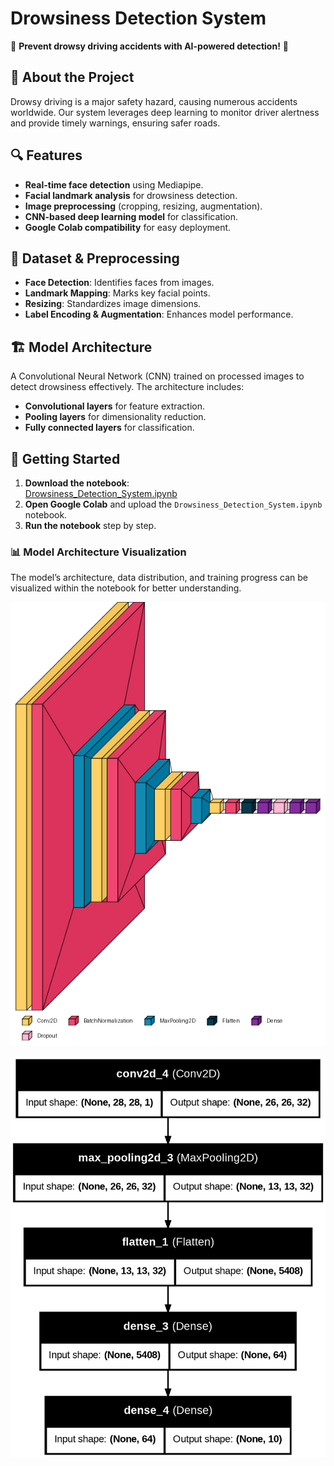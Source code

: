 # Drowsiness Detection System  

🚗 **Prevent drowsy driving accidents with AI-powered detection!** 🚗

## 📌 About the Project
Drowsy driving is a major safety hazard, causing numerous accidents worldwide. Our system leverages deep learning to monitor driver alertness and provide timely warnings, ensuring safer roads. 

## 🔍 Features
- **Real-time face detection** using Mediapipe.
- **Facial landmark analysis** for drowsiness detection.
- **Image preprocessing** (cropping, resizing, augmentation).
- **CNN-based deep learning model** for classification.
- **Google Colab compatibility** for easy deployment.

## 📁 Dataset & Preprocessing
- **Face Detection**: Identifies faces from images.
- **Landmark Mapping**: Marks key facial points.
- **Resizing**: Standardizes image dimensions.
- **Label Encoding & Augmentation**: Enhances model performance.

## 🏗 Model Architecture
A Convolutional Neural Network (CNN) trained on processed images to detect drowsiness effectively. The architecture includes:
- **Convolutional layers** for feature extraction.
- **Pooling layers** for dimensionality reduction.
- **Fully connected layers** for classification.

## 🚀 Getting Started
1. **Download the notebook**:  
   [Drowsiness_Detection_System.ipynb](https://github.com/Dishant4277/Drowsiness-Detection-System/blob/main/Drowsiness_Detection_System.ipynb)
2. **Open Google Colab** and upload the `Drowsiness_Detection_System.ipynb` notebook.
3. **Run the notebook** step by step.

### 📊 Model Architecture Visualization
The model’s architecture, data distribution, and training progress can be visualized within the notebook for better understanding.

![Model Visualization 1](https://github.com/Dishant4277/Drowsiness-Detection-System/raw/main/model_visualisation.png)

![Model Visualization 2](https://github.com/Dishant4277/Drowsiness-Detection-System/raw/main/model_visualisation_2.png)
